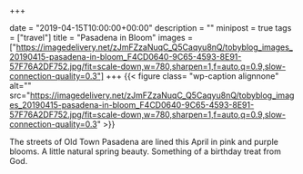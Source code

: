 +++

date = "2019-04-15T10:00:00+00:00"
description = ""
minipost = true
tags = ["travel"]
title = "Pasadena in Bloom"
images = ["https://imagedelivery.net/zJmFZzaNuqC_Q5Caqyu8nQ/tobyblog_images_20190415-pasadena-in-bloom_F4CD0640-9C65-4593-8E91-57F76A2DF752.jpg/fit=scale-down,w=780,sharpen=1,f=auto,q=0.9,slow-connection-quality=0.3"]
+++
{{< figure class= "wp-caption alignnone" alt="" src="https://imagedelivery.net/zJmFZzaNuqC_Q5Caqyu8nQ/tobyblog_images_20190415-pasadena-in-bloom_F4CD0640-9C65-4593-8E91-57F76A2DF752.jpg/fit=scale-down,w=780,sharpen=1,f=auto,q=0.9,slow-connection-quality=0.3" >}}

The streets of Old Town Pasadena are lined this April in pink and purple blooms. A little natural spring beauty. Something of a birthday treat from God.
